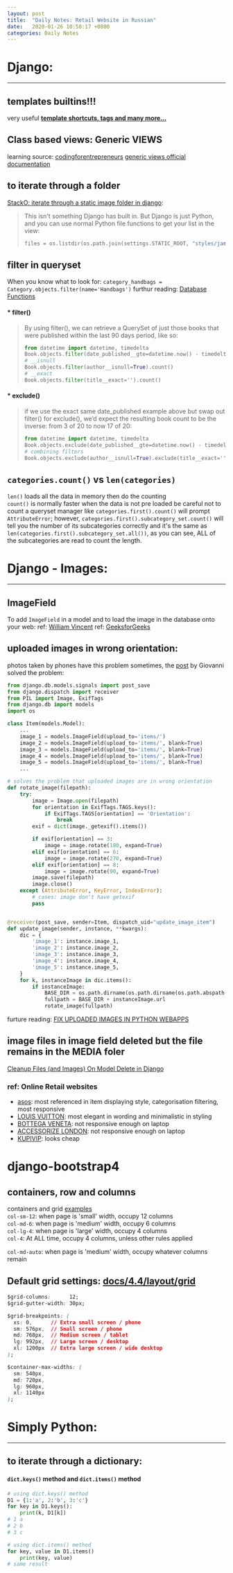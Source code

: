 ```yaml
---
layout: post
title:  "Daily Notes: Retail Website in Russian"
date:   2020-01-26 10:50:17 +0800
categories: Daily Notes
---
```


# Django:

---
## templates builtins!!!
very useful [**template shortcuts, tags and many more...**](https://docs.djangoproject.com/en/3.0/ref/templates/builtins/)



## Class based views: Generic VIEWS
learning source: 
[codingforentrepreneurs](https://www.codingforentrepreneurs.com/projects/class-based-views/handling-exceptions-objects)
[generic views official documentation](https://docs.djangoproject.com/en/3.0/ref/class-based-views/generic-display/)



## to iterate through a folder
[StackO: iterate through a static image folder in django](https://stackoverflow.com/questions/37270170/iterate-through-a-static-image-folder-in-django):
> This isn't something Django has built in. But Django is just Python, and you can use normal Python file functions to get your list in the view:
> ```python
> files = os.listdir(os.path.join(settings.STATIC_ROOT, "styles/jamia"))
> ```



## filter in queryset
When you know what to look for:
`category_handbags = Category.objects.filter(name='Handbags')`
furthur reading: [Database Functions](https://docs.djangoproject.com/en/3.0/ref/models/database-functions/)

#### * filter()
> By using filter(), we can retrieve a QuerySet of just those books that were published within the last 90 days period, like so:
>
> ```python
> from datetime import datetime, timedelta 
> Book.objects.filter(date_published__gte=datetime.now() - timedelta(days=90)).count()
> # __isnull
> Book.objects.filter(author__isnull=True).count()
> # __exact
> Book.objects.filter(title__exact='').count()
> ```

#### * exclude()
>if we use the exact same date_published example above but swap out filter() for exclude(), we’d expect the resulting book count to be the inverse: from 3 of 20 to now 17 of 20:
> ```python
> from datetime import datetime, timedelta
> Book.objects.exclude(date_published__gte=datetime.now() - timedelta(days=90)).count()
> # combining filters
>Book.objects.exclude(author__isnull=True).exclude(title__exact='').count()
> ```



## `categories.count()` vs `len(categories)`  
`len()` loads all the data in memory then do the counting  
`count()` is normally faster when the data is not pre loaded
be careful not to count a queryset manager like `categories.first().count()` will prompt `AttributeError`; however, `categories.first().subcategory_set.count()` will tell you the number of its subcategories correctly and it's the same as `len(categories.first().subcategory_set.all())`, as you can see, ALL of the subcategories are read to count the length.


# Django - Images:

---


## ImageField
To add `ImageField` in a model and to load the image in the database onto your web:
ref: [William Vincent](https://wsvincent.com/django-image-uploads/)
ref: [GeeksforGeeks](https://www.geeksforgeeks.org/imagefield-django-models/)



## uploaded images in wrong orientation:  
photos taken by phones have this problem sometimes, the [post](https://medium.com/@giovanni_cortes/rotate-image-in-django-when-saved-in-a-model-8fd98aac8f2a) by Giovanni solved the problem:  
```python
from django.db.models.signals import post_save
from django.dispatch import receiver
from PIL import Image, ExifTags
from django.db import models
import os

class Item(models.Model):
    ...
    image_1 = models.ImageField(upload_to='items/')
    image_2 = models.ImageField(upload_to='items/', blank=True)
    image_3 = models.ImageField(upload_to='items/', blank=True)
    image_4 = models.ImageField(upload_to='items/', blank=True)
    image_5 = models.ImageField(upload_to='items/', blank=True)
    ...

# solves the problem that uploaded images are in wrong orientation
def rotate_image(filepath):
    try:
        image = Image.open(filepath)
        for orientation in ExifTags.TAGS.keys():
            if ExifTags.TAGS[orientation] == 'Orientation':
                break
        exif = dict(image._getexif().items())

        if exif[orientation] == 3:
            image = image.rotate(180, expand=True)
        elif exif[orientation] == 6:
            image = image.rotate(270, expand=True)
        elif exif[orientation] == 8:
            image = image.rotate(90, expand=True)
        image.save(filepath)
        image.close()
    except (AttributeError, KeyError, IndexError):
        # cases: image don't have getexif
        pass


@receiver(post_save, sender=Item, dispatch_uid="update_image_item")
def update_image(sender, instance, **kwargs):
    dic = {
        'image_1': instance.image_1,
        'image_2': instance.image_2,
        'image_3': instance.image_3,
        'image_4': instance.image_4,
        'image_5': instance.image_5,
    }
    for k, instanceImage in dic.items():
        if instanceImage:
            BASE_DIR = os.path.dirname(os.path.dirname(os.path.abspath(__file__)))
            fullpath = BASE_DIR + instanceImage.url
            rotate_image(fullpath)

```
furture reading: [FIX UPLOADED IMAGES IN PYTHON WEBAPPS](https://www.lfchosting.com/fix-uploaded-images-python-webapps/)

## image files in image field deleted but the file remains in the MEDIA foler
[Cleanup Files (and Images) On Model Delete in Django](https://timonweb.com/posts/cleanup-files-and-images-on-model-delete-in-django/)



### ref: Online Retail websites
* [asos](https://www.asos.com/women/): most referenced in item displaying style, categorisation filtering, most responsive
* [LOUIS VUITTON](https://us.louisvuitton.com/eng-us/homepage): most elegant in wording and minimalistic in styling
* [BOTTEGA VENETA](https://www.bottegaveneta.com/us): not responsive enough on laptop
* [ACCESSORIZE LONDON](https://global.accessorize.com/en-cn/ru?skipRedirection=true): not responsive enough on laptop
* [KUPIVIP](https://www.kupivip.ru/search?q=&page=2&quantity_per_page=60): looks cheap



# django-bootstrap4

## containers, row and columns  
containers and grid [examples](https://getbootstrap.com/docs/4.4/examples/grid/#containers)  
`col-sm-12`: when page is 'small' width, occupy 12 columns  
`col-md-6`: when page is 'medium' width, occupy 6 columns  
`col-lg-4`: when page is 'large' width, occupy 4 columns  
`col-4`: At ALL time, occupy 4 columns, unless other rules applied  

`col-md-auto`: when page is 'medium' width, occupy whatever columns remain  

## Default grid settings: [docs/4.4/layout/grid](https://getbootstrap.com/docs/4.4/layout/grid/)

```css
$grid-columns:      12;
$grid-gutter-width: 30px;

$grid-breakpoints: (
  xs: 0,      // Extra small screen / phone
  sm: 576px,  // Small screen / phone
  md: 768px,  // Medium screen / tablet
  lg: 992px,  // Large screen / desktop
  xl: 1200px  // Extra large screen / wide desktop
);

$container-max-widths: (
  sm: 540px,
  md: 720px,
  lg: 960px,
  xl: 1140px
);
```



# Simply Python:

---


## to iterate through a dictionary:  
#### `dict.keys()` method and `dict.items()` method  
```python
# using dict.keys() method
D1 = {1:'a', 2:'b', 3:'c'} 
for key in D1.keys():
	print(k, D1[k])
# 1 a
# 2 b
# 3 c

# using dict.items() method
for key, value in D1.items()
	print(key, value)
# same result
```
